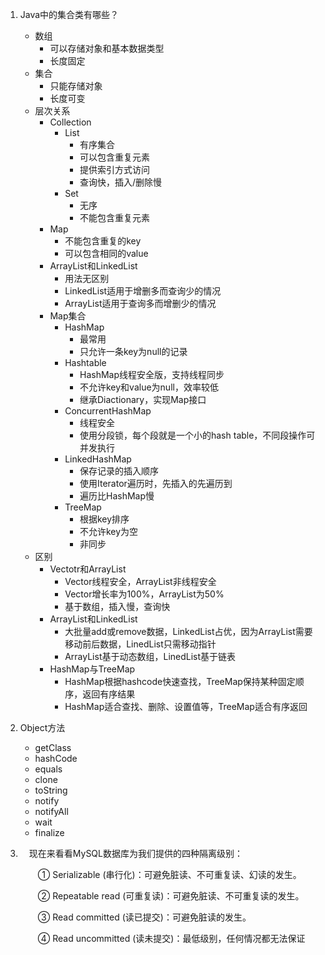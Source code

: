 1. Java中的集合类有哪些？

   - 数组
     - 可以存储对象和基本数据类型
     - 长度固定
   - 集合
     - 只能存储对象
     - 长度可变
   - 层次关系
     - Collection
       - List
         - 有序集合
         - 可以包含重复元素
         - 提供索引方式访问
         - 查询快，插入/删除慢
       - Set
         - 无序
         - 不能包含重复元素
     - Map
       - 不能包含重复的key
       - 可以包含相同的value
     - ArrayList和LinkedList
       - 用法无区别
       - LinkedList适用于增删多而查询少的情况
       - ArrayList适用于查询多而增删少的情况
     - Map集合
       - HashMap
         - 最常用
         - 只允许一条key为null的记录
       - Hashtable
         - HashMap线程安全版，支持线程同步
         - 不允许key和value为null，效率较低
         - 继承Diactionary，实现Map接口
       - ConcurrentHashMap
         - 线程安全
         - 使用分段锁，每个段就是一个小的hash table，不同段操作可并发执行
       - LinkedHashMap
         - 保存记录的插入顺序
         - 使用Iterator遍历时，先插入的先遍历到
         - 遍历比HashMap慢
       - TreeMap
         - 根据key排序
         - 不允许key为空
         - 非同步
   - 区别
     - Vectotr和ArrayList
       - Vector线程安全，ArrayList非线程安全
       - Vector增长率为100%，ArrayList为50%
       - 基于数组，插入慢，查询快
     - ArrayList和LinkedList
       - 大批量add或remove数据，LinkedList占优，因为ArrayList需要移动前后数据，LinedList只需移动指针
       - ArrayList基于动态数组，LinedList基于链表
     - HashMap与TreeMap
       - HashMap根据hashcode快速查找，TreeMap保持某种固定顺序，返回有序结果
       - HashMap适合查找、删除、设置值等，TreeMap适合有序返回

2. Object方法

   - getClass
   - hashCode
   - equals
   - clone
   - toString
   - notify
   - notifyAll
   - wait
   - finalize

3. 　现在来看看MySQL数据库为我们提供的四种隔离级别：

   　　① Serializable (串行化)：可避免脏读、不可重复读、幻读的发生。

   　　② Repeatable read (可重复读)：可避免脏读、不可重复读的发生。

   　　③ Read committed (读已提交)：可避免脏读的发生。

   　　④ Read uncommitted (读未提交)：最低级别，任何情况都无法保证